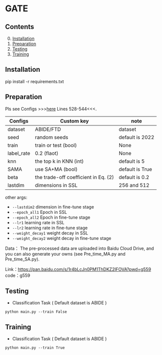 # GATE


## Contents

0. [Installation](#installation)
0. [Preparation](#Preparation)
0. [Testing](#test)
0. [Training](#train)

## Installation
pip install -r requirements.txt 

## Preparation

Pls see Configs >>>[here](./main.py/) Lines 528-544<<<.

| Configs          | Custom key | note   |
|------|------|------|
| dataset               | ABIDE/FTD       | dataset|
| seed                  | random seeds     | default is 2022|
| train                 | train or test (bool) | None|
| label_rate            | 0.2 (flaot)        | None|
| knn                   | the top k in KNN (int)   | default is 5|
| SAMA                  | use SA+MA (bool)   | default is True|
| beta                  |  the trade-off coefficient in Eq. (2)     | default is 0.2|
| lastdim               | dimensions in SSL |  256 and 512|

other args:
* `--lastdim2` dimension in fine-tune stage
* `--epoch_all1` Epoch in SSL
* `--epoch_all2` Epoch in fine-tune stage
* `--lr1` learning rate in SSL
* `--lr2` learning rate in fine-tune stage
* `--weight_decay1` weight decay in SSL
* `--weight_decay2` weight decay in fine-tune stage

Data：
The pre-processed data are uploaded into Baidu Cloud Drive, and you can also generate your owns (see Pre_time_MA.py and Pre_time_SA.py).

Link：https://pan.baidu.com/s/1r4bLcJn0PM1ThDKZ2IFOVA?pwd=g559 
code：g559 

## Testing

* Classification Task ( Default dataset is ABIDE ) 
```shell
python main.py --train False
```
 
## Training

* Classification Task ( Default dataset is ABIDE )
```shell
python main.py --train True
```
